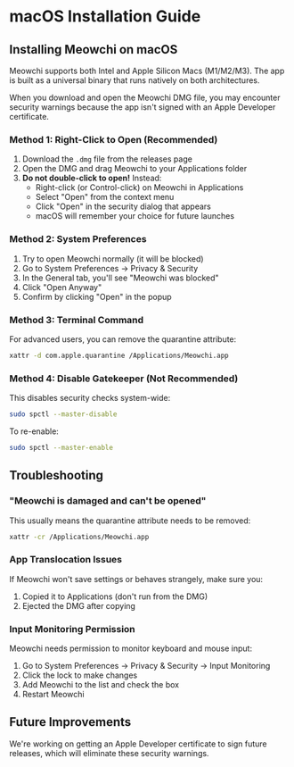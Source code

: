 # macOS Installation Guide

## Installing Meowchi on macOS

Meowchi supports both Intel and Apple Silicon Macs (M1/M2/M3). The app is built as a universal binary that runs natively on both architectures.

When you download and open the Meowchi DMG file, you may encounter security warnings because the app isn't signed with an Apple Developer certificate.

### Method 1: Right-Click to Open (Recommended)

1. Download the `.dmg` file from the releases page
2. Open the DMG and drag Meowchi to your Applications folder
3. **Do not double-click to open!** Instead:
   - Right-click (or Control-click) on Meowchi in Applications
   - Select "Open" from the context menu
   - Click "Open" in the security dialog that appears
   - macOS will remember your choice for future launches

### Method 2: System Preferences

1. Try to open Meowchi normally (it will be blocked)
2. Go to System Preferences → Privacy & Security
3. In the General tab, you'll see "Meowchi was blocked"
4. Click "Open Anyway"
5. Confirm by clicking "Open" in the popup

### Method 3: Terminal Command

For advanced users, you can remove the quarantine attribute:

```bash
xattr -d com.apple.quarantine /Applications/Meowchi.app
```

### Method 4: Disable Gatekeeper (Not Recommended)

This disables security checks system-wide:

```bash
sudo spctl --master-disable
```

To re-enable:
```bash
sudo spctl --master-enable
```

## Troubleshooting

### "Meowchi is damaged and can't be opened"

This usually means the quarantine attribute needs to be removed:

```bash
xattr -cr /Applications/Meowchi.app
```

### App Translocation Issues

If Meowchi won't save settings or behaves strangely, make sure you:
1. Copied it to Applications (don't run from the DMG)
2. Ejected the DMG after copying

### Input Monitoring Permission

Meowchi needs permission to monitor keyboard and mouse input:
1. Go to System Preferences → Privacy & Security → Input Monitoring
2. Click the lock to make changes
3. Add Meowchi to the list and check the box
4. Restart Meowchi

## Future Improvements

We're working on getting an Apple Developer certificate to sign future releases, which will eliminate these security warnings.
